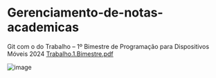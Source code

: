 # Gerenciamento-de-notas-academicas
Git com o do Trabalho – 1º Bimestre de Programação para Dispositivos Móveis 2024
[Trabalho.1.Bimestre.pdf](https://github.com/user-attachments/files/17028286/Trabalho.1.Bimestre.pdf)



![image](https://github.com/user-attachments/assets/f6adbc21-c0ab-420e-8027-aae50918beb5)
